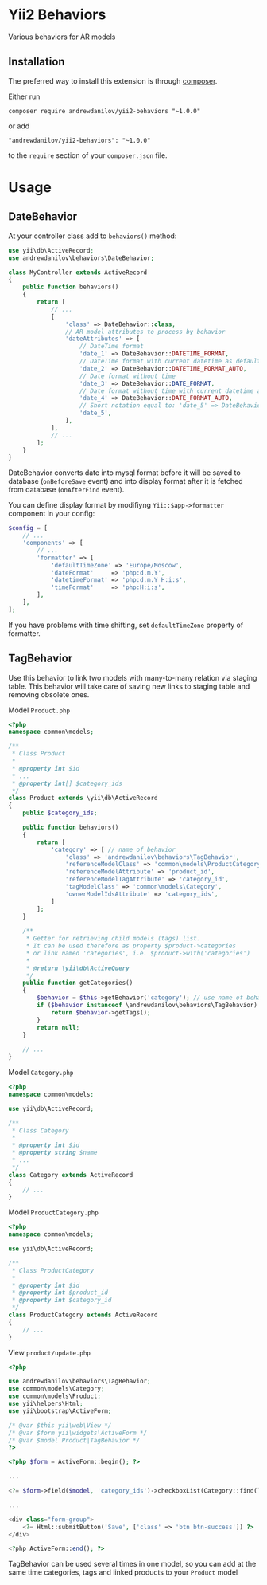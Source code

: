 Yii2 Behaviors
===================
Various behaviors for AR models

Installation
------------

The preferred way to install this extension is through [composer](http://getcomposer.org/download/).

Either run

```
composer require andrewdanilov/yii2-behaviors "~1.0.0"
```

or add

```
"andrewdanilov/yii2-behaviors": "~1.0.0"
```

to the `require` section of your `composer.json` file.


Usage
=====

DateBehavior
-----

At your controller class add to `behaviors()` method:

```php
use yii\db\ActiveRecord;
use andrewdanilov\behaviors\DateBehavior;

class MyController extends ActiveRecord
{
	public function behaviors()
	{
		return [
			// ...
			[
				'class' => DateBehavior::class,
				// AR model attributes to process by behavior
				'dateAttributes' => [
					// DateTime format
					'date_1' => DateBehavior::DATETIME_FORMAT,
					// DateTime format with current datetime as default value if param is empty
					'date_2' => DateBehavior::DATETIME_FORMAT_AUTO,
					// Date format without time
					'date_3' => DateBehavior::DATE_FORMAT,
					// Date format without time with current datetime as default value if param is empty
					'date_4' => DateBehavior::DATE_FORMAT_AUTO,
					// Short notation equal to: 'date_5' => DateBehavior::DATE_FORMAT
					'date_5',
				],
			],
			// ...
		];
	}
}
```

DateBehavior converts date into mysql format before it will be saved to database (`onBeforeSave` event)
and into display format after it is fetched from database (`onAfterFind` event).

You can define display format by modifiyng `Yii::$app->formatter` component in your config:

```php
$config = [
	// ...
	'components' => [
		// ...
		'formatter' => [
			'defaultTimeZone' => 'Europe/Moscow',
			'dateFormat'     => 'php:d.m.Y',
			'datetimeFormat' => 'php:d.m.Y H:i:s',
			'timeFormat'     => 'php:H:i:s',
		],
	],
];
```

If you have problems with time shifting, set `defaultTimeZone` property of formatter.


TagBehavior
-----

Use this behavior to link two models with many-to-many relation via staging table. This behavior will take care of saving new links to staging table and removing obsolete ones.

Model `Product.php`

```php
<?php
namespace common\models;

/**
 * Class Product
 *
 * @property int $id
 * ...
 * @property int[] $category_ids
 */
class Product extends \yii\db\ActiveRecord
{
	public $category_ids;

	public function behaviors()
	{
		return [
			'category' => [ // name of behavior
				'class' => 'andrewdanilov\behaviors\TagBehavior',
				'referenceModelClass' => 'common\models\ProductCategory',
				'referenceModelAttribute' => 'product_id',
				'referenceModelTagAttribute' => 'category_id',
				'tagModelClass' => 'common\models\Category',
				'ownerModelIdsAttribute' => 'category_ids',
			]
		];
	}
	
	/**
     * Getter for retrieving child models (tags) list.
     * It can be used therefore as property $product->categories
     * or link named 'categories', i.e. $product->with('categories')
     * 
	 * @return \yii\db\ActiveQuery
	 */
	public function getCategories()
	{
		$behavior = $this->getBehavior('category'); // use name of behavior here ('category')
		if ($behavior instanceof \andrewdanilov\behaviors\TagBehavior) {
			return $behavior->getTags();
		}
		return null;
	}
	
	// ...
}
```

Model `Category.php`

```php
<?php
namespace common\models;

use yii\db\ActiveRecord;

/**
 * Class Category
 *
 * @property int $id
 * @property string $name
 * ...
 */
class Category extends ActiveRecord
{
	// ...
}
```


Model `ProductCategory.php`

```php
<?php
namespace common\models;

use yii\db\ActiveRecord;

/**
 * Class ProductCategory
 *
 * @property int $id
 * @property int $product_id
 * @property int $category_id
 */
class ProductCategory extends ActiveRecord
{
	// ...
}
```


View `product/update.php`

```php
<?php

use andrewdanilov\behaviors\TagBehavior;
use common\models\Category;
use common\models\Product;
use yii\helpers\Html;
use yii\bootstrap\ActiveForm;

/* @var $this yii\web\View */
/* @var $form yii\widgets\ActiveForm */
/* @var $model Product|TagBehavior */
?>

<?php $form = ActiveForm::begin(); ?>

...

<?= $form->field($model, 'category_ids')->checkboxList(Category::find()->select(['name', 'id'])->indexBy('id')->column(), ['prompt' => '']) ?>

...

<div class="form-group">
    <?= Html::submitButton('Save', ['class' => 'btn btn-success']) ?>
</div>

<?php ActiveForm::end(); ?>
```

TagBehavior can be used several times in one model, so you can add at the same time categories, tags and linked products to your `Product` model
